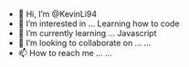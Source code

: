 - 👋 Hi, I’m @KevinLi94
- 👀 I’m interested in ... Learning how to code
- 🌱 I’m currently learning ... Javascript 
- 💞️ I’m looking to collaborate on ... ...
- 📫 How to reach me ... ...

<!---
KevinLi94/KevinLi94 is a ✨ special ✨ repository because its `README.md` (this file) appears on your GitHub profile.
You can click the Preview link to take a look at your changes.
--->
